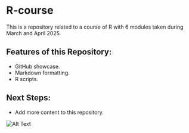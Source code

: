# R-course

This is a repository related to a course of R with 6 modules taken during March and April 2025.

## Features of this Repository:
- GitHub showcase.
- Markdown formatting.
- R scripts.

## Next Steps:
- Add more content to this repository.

![Alt Text]([image_url](https://upload.wikimedia.org/wikipedia/commons/thumb/1/1b/R_logo.svg/1200px-R_logo.svg.png))
